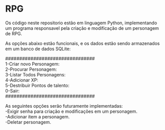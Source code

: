 # RPG
Os código neste repositorio estão em linguagem Python, implementando um programa responsavel pela criação e modificação de um personagem de RPG.<br>

As opções abaixo estão funcionais, e os dados estão sendo armazenados em um banco de dados SQLite:<br>
<p>
################################<br>
1-Criar novo Personagem:<br>
2-Procurar Personagem:<br>
3-Listar Todos Personagens:<br>
4-Adicionar XP:<br>
5-Destribuir Pontos de talento:<br>
0-Sair:<br>
################################<br>
</p>
As seguintes opções serão futuramente implementadas:<br>
-Exigir senha para criação e modificações em um personagem.<br>
-Adicionar item a personagem.<br>
-Deletar personagem.<br>


